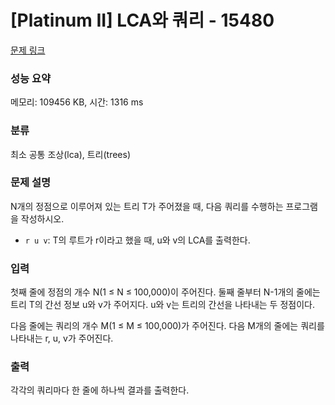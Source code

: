 # [Platinum II] LCA와 쿼리 - 15480 

[문제 링크](https://www.acmicpc.net/problem/15480) 

### 성능 요약

메모리: 109456 KB, 시간: 1316 ms

### 분류

최소 공통 조상(lca), 트리(trees)

### 문제 설명

<p>N개의 정점으로 이루어져 있는 트리 T가 주어졌을 때, 다음 쿼리를 수행하는 프로그램을 작성하시오. </p>

<ul>
	<li><code>r u v</code>: T의 루트가 r이라고 했을 때, u와 v의 LCA를 출력한다.</li>
</ul>

### 입력 

 <p>첫째 줄에 정점의 개수 N(1 ≤ N ≤ 100,000)이 주어진다. 둘째 줄부터 N-1개의 줄에는 트리 T의 간선 정보 u와 v가 주어지다. u와 v는 트리의 간선을 나타내는 두 정점이다.</p>

<p>다음 줄에는 쿼리의 개수 M(1 ≤ M ≤ 100,000)가 주어진다. 다음 M개의 줄에는 쿼리를 나타내는 r, u, v가 주어진다.</p>

### 출력 

 <p>각각의 쿼리마다 한 줄에 하나씩 결과를 출력한다.</p>


